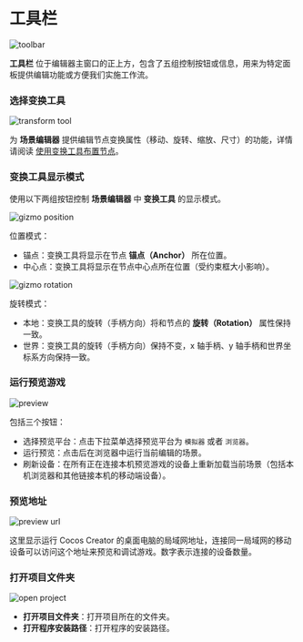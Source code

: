 # 工具栏

![toolbar](index/toolbar.png)

**工具栏** 位于编辑器主窗口的正上方，包含了五组控制按钮或信息，用来为特定面板提供编辑功能或方便我们实施工作流。

### 选择变换工具

![transform tool](toolbar/transform_tool.png)

为 **场景编辑器** 提供编辑节点变换属性（移动、旋转、缩放、尺寸）的功能，详情请阅读 [使用变换工具布置节点](editor-panels/scene.md#%E4%BD%BF%E7%94%A8%E5%8F%98%E6%8D%A2%E5%B7%A5%E5%85%B7%E5%B8%83%E7%BD%AE%E8%8A%82%E7%82%B9)。

### 变换工具显示模式

使用以下两组按钮控制 **场景编辑器** 中 **变换工具** 的显示模式。

![gizmo position](toolbar/gizmo_position.png)

位置模式：

- 锚点：变换工具将显示在节点 **锚点（Anchor）** 所在位置。
- 中心点：变换工具将显示在节点中心点所在位置（受约束框大小影响）。

![gizmo rotation](toolbar/gizmo_rotation.png)

旋转模式：

- 本地：变换工具的旋转（手柄方向）将和节点的 **旋转（Rotation）** 属性保持一致。
- 世界：变换工具的旋转（手柄方向）保持不变，x 轴手柄、y 轴手柄和世界坐标系方向保持一致。

### 运行预览游戏

![preview](toolbar/preview.png)

包括三个按钮：

- 选择预览平台：点击下拉菜单选择预览平台为 `模拟器` 或者 `浏览器`。
- 运行预览：点击后在浏览器中运行当前编辑的场景。
- 刷新设备：在所有正在连接本机预览游戏的设备上重新加载当前场景（包括本机浏览器和其他链接本机的移动端设备）。

### 预览地址

![preview url](toolbar/preview_url.png)

这里显示运行 Cocos Creator 的桌面电脑的局域网地址，连接同一局域网的移动设备可以访问这个地址来预览和调试游戏。数字表示连接的设备数量。

### 打开项目文件夹

![open project](toolbar/open_project.png)

- **打开项目文件夹**：打开项目所在的文件夹。
- **打开程序安装路径**：打开程序的安装路径。